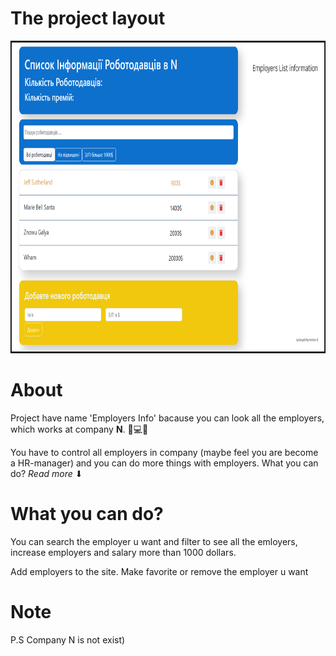 # The project layout 
<img src="/github materials/project.jpg" height="500px" width="788"/>

# About
Project have name 'Employers Info' bacause you can look all the employers, 
which works at company <b>N</b>. 👀💻🏢 

You have to control all employers in company (maybe feel you are become a HR-manager) and you can do more things with employers. 
What you can do? <i>Read more</i> ⬇


# What you can do?
You can search the employer u want and filter to see all the emloyers, increase employers and salary more than 1000 dollars.

Add employers to the site. Make favorite or remove the employer u want

# Note
P.S Company N is not exist)
